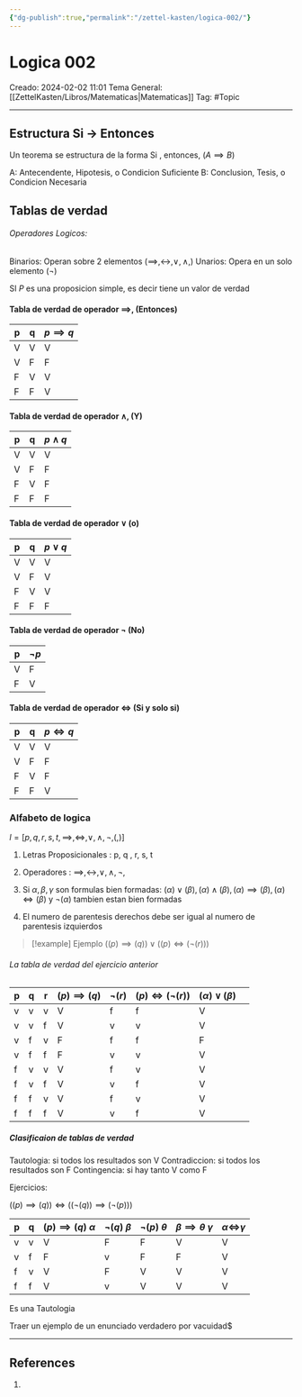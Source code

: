 ```yaml
---
{"dg-publish":true,"permalink":"/zettel-kasten/logica-002/"}
---
```



# Logica 002
Creado: 2024-02-02 11:01
Tema General: [[ZettelKasten/Libros/Matematicas\|Matematicas]]
Tag: #Topic


___

## Estructura Si -> Entonces

Un teorema se estructura de la forma Si , entonces, ($A\implies B$)

A: Antecendente, Hipotesis, o Condicion Suficiente
B: Conclusion, Tesis, o Condicion Necesaria

## Tablas de verdad

###### Operadores Logicos:

Binarios: Operan sobre 2 elementos ($\implies, \leftrightarrow, \vee, \wedge,$)
Unarios: Opera en un solo elemento ($\neg$)

SI $P$ es una proposicion simple, es decir tiene un valor de verdad

#### Tabla de verdad de operador $\implies$, (Entonces)

| p | q | $p \implies q$ |
| ---- | ---- | ---- |
| V | V | V |
| V | F | F |
| F | V | V |
| F | F | V |
#### Tabla de verdad de operador $\wedge$, (Y)

| p   | q   | $p \wedge q$ |
| --- | --- | ------------ |
| V   | V   | V            |     
| V   | F   | F            |     
| F   | V   | F            |     
| F   | F   | F            |     

#### Tabla de verdad de operador $\vee$ (o)

| p | q | $p \vee q$ |
| ---- | ---- | ---- |
| V | V | V |
| V | F | V |
| F | V | V |
| F | F | F |

#### Tabla de verdad de operador $\neg$ (No)

| p | $\neg p$ |
| ---- | ---- |
| V | F |  
| F | V |  
#### Tabla de verdad de operador $\iff$ (Si y solo si)

| p   | q   | $p \iff q$ |
| --- | --- | ---------- |
| V   | V   | V          |
| V   | F   | F          |
| F   | V   | F          |
| F    | F    | V           |



### Alfabeto de logica

$l = [p,q,r,s,t, \implies, \iff, \vee, \wedge, \neg, ( ,)]$

1. Letras Proposicionales
	: p, q , r, s, t
2. Operadores
	: $\implies, \leftrightarrow, \vee, \wedge, \neg,$

3. Si $\alpha, \beta, \gamma$ son formulas bien formadas:
	$(\alpha) \vee (\beta), (\alpha) \wedge(\beta), (\alpha)\implies(\beta),(\alpha) \iff(\beta)$ y $\neg(\alpha)$ tambien estan bien formadas
	
4. El numero de parentesis derechos debe ser igual al numero de parentesis izquierdos
>[!example] Ejemplo
>$((p) \implies (q)) \vee ((p)\iff(\neg(r)))$

###### La tabla de verdad del ejercicio anterior

| p | q | r | $(p)\implies(q)$ | $\neg(r)$ | $(p)\iff(\neg(r))$ | $(\alpha) \vee (\beta)$ |  |
| ---- | ---- | ---- | ---- | ---- | ---- | ---- | ---- |
| v | v | v | V | f | f | V |  |
| v | v | f | V | v | v | V |  |
| v | f | v | F | f | f | F |  |
| v | f | f | F | v | v | V |  |
| f | v | v | V | f | v | V |  |
| f | v | f | V | v | f | V |  |
| f | f | v | V | f | v | V |  |
| f | f | f | V | v | f | V |  |
##### Clasificaion de tablas de verdad

Tautologia: si todos los resultados son V
Contradiccion: si todos los resultados son F
Contingencia: si hay tanto V como F


Ejercicios:

$((p)\implies(q))\iff((\neg(q)) \implies(\neg(p)))$

| p | q | $(p)\implies(q)$ *$\alpha$* | $\neg(q)$ *$\beta$* | $\neg(p)$ *$\theta$* | $\beta \implies \theta$ *$\gamma$* | $\alpha \iff$$\gamma$ |
| ---- | ---- | ---- | ---- | ---- | ---- | ---- |
| v | v | V | F | F | V | V |
| v | f | F | v | F | F | V |
| f | v | V | F | V | V | V |
| f | f | V | v | V | V | V |
Es una Tautologia


Traer un ejemplo de un enunciado  verdadero por vacuidad$
___
## References
1.